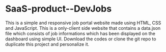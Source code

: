 # SaaS-product--DevJobs
This is a simple and responsive job portal website made using HTML, CSS and JavaScript. 
This is a only-client side website that contains a data.json file which consists of job informations which has been displayed on the dashboard using simple UI.
Download the codes or clone the git repo to duplicate this project and personalize it.
